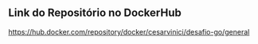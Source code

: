 
## Link do Repositório no DockerHub
https://hub.docker.com/repository/docker/cesarvinici/desafio-go/general